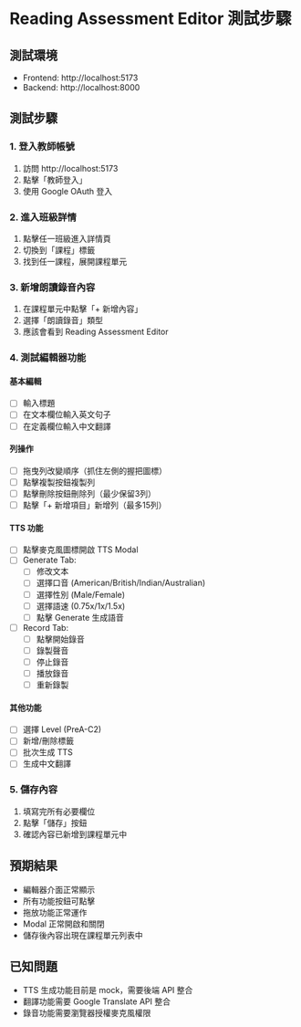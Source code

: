 # Reading Assessment Editor 測試步驟

## 測試環境
- Frontend: http://localhost:5173
- Backend: http://localhost:8000

## 測試步驟

### 1. 登入教師帳號
1. 訪問 http://localhost:5173
2. 點擊「教師登入」
3. 使用 Google OAuth 登入

### 2. 進入班級詳情
1. 點擊任一班級進入詳情頁
2. 切換到「課程」標籤
3. 找到任一課程，展開課程單元

### 3. 新增朗讀錄音內容
1. 在課程單元中點擊「+ 新增內容」
2. 選擇「朗讀錄音」類型
3. 應該會看到 Reading Assessment Editor

### 4. 測試編輯器功能
#### 基本編輯
- [ ] 輸入標題
- [ ] 在文本欄位輸入英文句子
- [ ] 在定義欄位輸入中文翻譯

#### 列操作
- [ ] 拖曳列改變順序（抓住左側的握把圖標）
- [ ] 點擊複製按鈕複製列
- [ ] 點擊刪除按鈕刪除列（最少保留3列）
- [ ] 點擊「+ 新增項目」新增列（最多15列）

#### TTS 功能
- [ ] 點擊麥克風圖標開啟 TTS Modal
- [ ] Generate Tab:
  - [ ] 修改文本
  - [ ] 選擇口音 (American/British/Indian/Australian)
  - [ ] 選擇性別 (Male/Female)
  - [ ] 選擇語速 (0.75x/1x/1.5x)
  - [ ] 點擊 Generate 生成語音
- [ ] Record Tab:
  - [ ] 點擊開始錄音
  - [ ] 錄製聲音
  - [ ] 停止錄音
  - [ ] 播放錄音
  - [ ] 重新錄製

#### 其他功能
- [ ] 選擇 Level (PreA-C2)
- [ ] 新增/刪除標籤
- [ ] 批次生成 TTS
- [ ] 生成中文翻譯

### 5. 儲存內容
1. 填寫完所有必要欄位
2. 點擊「儲存」按鈕
3. 確認內容已新增到課程單元中

## 預期結果
- 編輯器介面正常顯示
- 所有功能按鈕可點擊
- 拖放功能正常運作
- Modal 正常開啟和關閉
- 儲存後內容出現在課程單元列表中

## 已知問題
- TTS 生成功能目前是 mock，需要後端 API 整合
- 翻譯功能需要 Google Translate API 整合
- 錄音功能需要瀏覽器授權麥克風權限